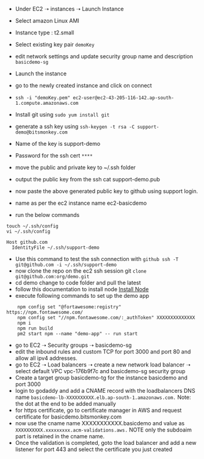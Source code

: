 
- Under EC2 ➝ instances ➝ Launch Instance
- Select amazon Linux AMI
- Instance type : t2.small
- Select existing key pair `demoKey`

- edit network settings and update security group name and description `basicdemo-sg`
- Launch the instance
- go to the newly created instance and click on connect
- `ssh -i "demoKey.pem" ec2-user@ec2-43-205-116-142.ap-south-1.compute.amazonaws.com`
- Install git using  `sudo yum install git`
- generate a ssh key using `ssh-keygen -t rsa -C support-demo@bitsmonkey.com`
- Name of the key is support-demo
- Password for the ssh cert `****`
- move the public and private key to ~/.ssh folder
- output the public key from the ssh cat support-demo.pub
- now paste the above generated public key to github using support login.
- name as per the ec2 instance name ec2-basicdemo
- run the below commands
```
touch ~/.ssh/config
vi ~/.ssh/config
```
<paste the below content in the file>

```
Host github.com
  IdentityFile ~/.ssh/support-demo
```
- Use this command to test the ssh connection with  `github ssh -T git@github.com -i ~/.ssh/support-demo`
- now clone the repo on the ec2 ssh session git `clone git@github.com:org/demo.git`
- cd demo change to code folder and pull the latest
- follow this documentation to install node  [Install Node](https://docs.aws.amazon.com/sdk-for-javascript/v2/developer-guide/setting-up-node-on-ec2-instance.html)
- execute following commands to set up the demo app
```
    npm config set "@fortawesome:registry" https://npm.fontawesome.com/
    npm config set "//npm.fontawesome.com/:_authToken" XXXXXXXXXXXXXX
    npm i
    npm run build
    pm2 start npm --name "demo-app" -- run start
```
- go to EC2 ➝ Security groups ➝ basicdemo-sg
- edit the inbound rules and custom TCP for port 3000 and port 80  and allow all ipv4 addresses.
- go to EC2 ➝ Load balancers ➝ create a new network load balancer ➝ select default VPC vpc-176b9f7c  and basicdemo-sg security group
- Create a target group basicdemo-tg  for the instance basicdemo and port 3000
- login to godaddy and add a CNAME record with the loadbalancers DNS name `basicdemo-lb-XXXXXXXXXX.elb.ap-south-1.amazonaws.com.` Note: the dot at the end to be added manually
- for https certificate, go to certificate manager in AWS and request certificate for basicdemo.bitsmonkey.com
- now use the cname name  XXXXXXXXXXX.basicdemo and value as `XXXXXXXXXX.xxxxxxxxx.acm-validations.aws.`   NOTE only the subdoaim part is retained in the cname name.
- Once the validation is completed, goto the load balancer and add a new listener for port 443 and select the certificate you just created
